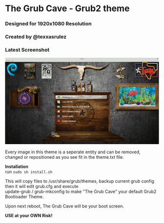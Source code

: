 # The Grub Cave - Grub2 theme
### Designed for 1920x1080 Resolution
### Created by @texxasrulez

### Latest Screenshot

![ScreenShot](screenshot.gif)  

Every image in this theme is a seperate entity and can be removed, changed or repositioned as you see fit in the theme.txt file.  

**Installation**  
run `sudo sh install.sh`

This will copy files to /usr/share/grub/themes, backup current grub config then it will edit grub.cfg and execute  
update-grub / grub-mkconfig to make "The Grub Cave" your default Grub2 Bootloader Theme.  

Upon next reboot, The Grub Cave will be your boot screen.  

**USE at your OWN Risk!**  

